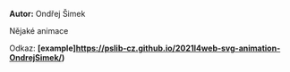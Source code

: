 **Autor:** Ondřej Šimek

Nějaké animace

Odkaz: **[example]https://pslib-cz.github.io/2021l4web-svg-animation-OndrejSimek/)**